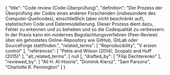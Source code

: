 {
    "title": "Code review (Code-Überprüfung)",
    "definition": "Der Prozess der Überprüfung der Codes eines anderen Forschenden (insbesondere des Computer-Quellcodes), einschließlich (aber nicht beschränkt auf), statistischen Code und Datenmodellierung. Dieser Prozess dient dazu, Fehler zu erkennen und zu beheben und so die Codequalität zu verbessern. In der Praxis kann ein modernes Begutachtungsverfahren (Peer-Review) über ein gehostetes Online-Repository wie GitHub, GitLab oder SourceForge stattfinden.",
    "related_terms": [
        "Reproducibility",
        "V ersion control"
    ],
    "references": [
        "Petre and Wilson (2014); Scopatz and Huff (2015)"
    ],
    "alt_related_terms": [
        null
    ],
    "drafted_by": [
        "Filip Dechterenko"
    ],
    "reviewed_by": [
        "Ali H. Al-Hoorie",
        "Dominik Kiersz",
        "Sam Parsons",
        "Charlotte R. Pennington"
    ]
}